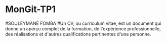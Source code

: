 # MonGit-TP1
#SOULEYMANE FOMBA 
#Un CV, ou curriculum vitae, est un document qui donne un aperçu complet de la formation,
de l'expérience professionnelle, des réalisations et d'autres qualifications pertinentes d'une personne.
